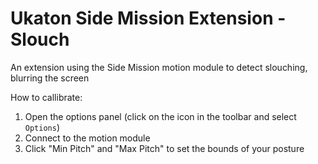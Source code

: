 # Ukaton Side Mission Extension - Slouch

An extension using the Side Mission motion module to detect slouching, blurring the screen

How to callibrate:
1. Open the options panel (click on the icon in the toolbar and select `Options`)
2. Connect to the motion module
3. Click "Min Pitch" and "Max Pitch" to set the bounds of your posture
